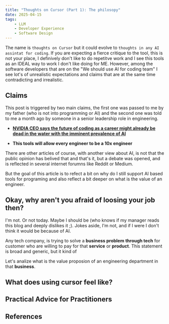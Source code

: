 ```yaml
---
title: "Thoughts on Cursor (Part 1): The philosopy"
date: 2025-04-15
tags:
    - LLM
    - Developer Experience
    - Software Design
---
```


The name is `thoughts on Cursor` but it could evolve to `thoughts in any AI assintat for coding`. If you are expecting a fierce critique to the tool, this is not your place, I definively don't like to do repetitve work and I see this tools as an IDEAL way to work I don't like doing for ME. However, among the software developers that are on the "We should use AI for coding team" I see lot's of unrealistic expectations and claims that are at the same time contradicting and irrealistic. 

## Claims

This post is triggered by two main claims, the first one was passed to me by my father (who is not into programming or AI) and the second one was told to me a month ago by someone in a senior leadership role in engineering. 

* [**NVIDIA CEO says the future of coding as a career might already be dead in the water with the imminent prevalence of AI**](https://www.windowscentral.com/software-apps/nvidia-ceo-says-the-future-of-coding-as-a-career-might-already-be-dead)

* **This tools will allow every engineer to be a 10x engineer** 


There are other articles of course, with another view about AI, is not that the public opinion has belived that and that's it, but a debate was opened, and is reflected in several internet forumns like Reddit or Medium. 

But the goal of this article is to refect a bit on why do I still support AI based tools for programing and also reflect a bit deeper on what is the value of an engineer. 

## Okay, why aren't you afraid of loosing your job then? 

I'm not. Or not today. Maybe I should be (who knows if my manager reads this blog and deeply dislikes it ;). Jokes aside, I'm not, and if I were I don't think it would be because of AI.

Any tech company, is trying to solve a **business problem** **through tech** for customer who are willing to pay for that **service** or **product**. This statement is broad and generic, but it kind of  

Let's analize what is the value proposion of an engineering department in that **business**. 


## What does using cursor feel like? 

## Practical Advice for Practitioners

## References

